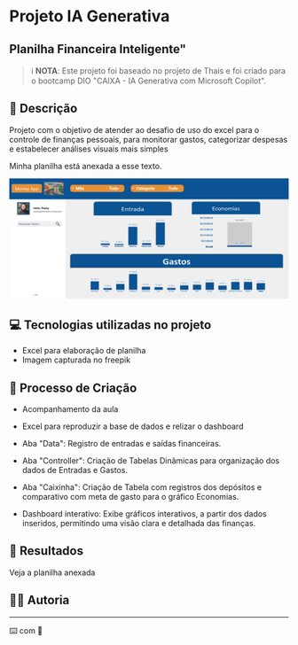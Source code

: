 # Projeto IA Generativa
## Planilha Financeira Inteligente"

 > ℹ️ **NOTA**: Este projeto foi baseado no projeto de Thais e foi criado para o bootcamp DIO "CAIXA - IA Generativa com Microsoft Copilot".

## 📒 Descrição

Projeto com o objetivo de atender ao desafio de uso do excel para o controle de finanças pessoais, para monitorar gastos, categorizar despesas e estabelecer análises visuais mais simples

Minha planilha está anexada a esse texto. 

  <p align="center">
<img 
    src="./images/planilha-inteligente.png"
    width="1000"
/>
</p>

<p align="center">

## 💻 Tecnologias utilizadas no projeto

- Excel para elaboração de planilha
- Imagem capturada no freepik

## 🧐 Processo de Criação

- Acompanhamento da aula 
- Excel para reproduzir a base de dados e relizar o dashboard

- Aba "Data": Registro de entradas e saídas financeiras.
- Aba "Controller": Criação de Tabelas Dinâmicas para organização dos dados de Entradas e Gastos.
- Aba "Caixinha": Criação de Tabela com registros dos depósitos e comparativo com meta de gasto para o gráfico Economias.
- Dashboard interativo: Exibe gráficos interativos, a partir dos dados inseridos, permitindo uma visão clara e detalhada das finanças.

## 🚀 Resultados

Veja a planilha anexada

## 👨‍💻 Autoria

<p>
   

---

⌨️ com 💜 
